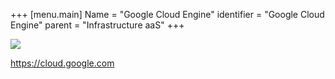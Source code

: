 +++
[menu.main]
Name = "Google Cloud Engine"
identifier = "Google Cloud Engine"
parent = "Infrastructure aaS"
+++

![](https://cloud.google.com/_static/6b443bd7c4/images/cloud/gcp-logo.svg)

https://cloud.google.com